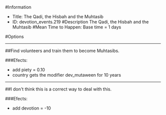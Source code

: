 #Information
 - Title: The Qadi, the Hisbah and the Muhtasib
 - ID: devotion_events.219
#Description
The Qadi, the Hisbah and the Muhtasib
#Mean Time to Happen:
Base time = 1 days

#Options

___
##Find volunteers and train them to become Muhtasibs.

###Efects:<ul><li>add piety = 0.10</li><li>country gets the modifier dev_mutaween for 10 years</li></ul>

___
##I don't think this is a correct way to deal with this.

###Efects:<ul><li>add devotion = -10</li></ul>
